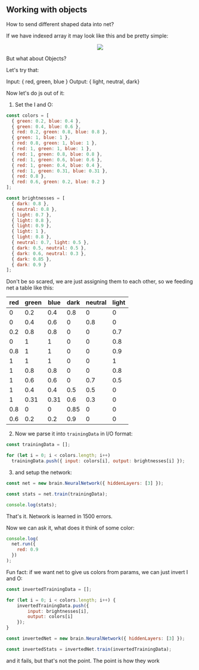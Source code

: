 ## Working with objects

How to send different shaped data into net?

If we have indexed array it may look like this and be pretty simple:

<p align="center">
<img src="/demo/1.png">
</p>

But what about Objects?

Let's try that:

Input: { red, green, blue }
Output: { light, neutral, dark}

Now let's do js out of it:

1. Set the I and O:

```js
const colors = [
  { green: 0.2, blue: 0.4 },
  { green: 0.4, blue: 0.6 },
  { red: 0.2, green: 0.8, blue: 0.8 },
  { green: 1, blue: 1 },
  { red: 0.8, green: 1, blue: 1 },
  { red: 1, green: 1, blue: 1 },
  { red: 1, green: 0.8, blue: 0.8 },
  { red: 1, green: 0.6, blue: 0.6 },
  { red: 1, green: 0.4, blue: 0.4 },
  { red: 1, green: 0.31, blue: 0.31 },
  { red: 0.8 },
  { red: 0.6, green: 0.2, blue: 0.2 }
];

const brightnesses = [
  { dark: 0.8 },
  { neutral: 0.8 },
  { light: 0.7 },
  { light: 0.8 },
  { light: 0.9 },
  { light: 1 },
  { light: 0.8 },
  { neutral: 0.7, light: 0.5 },
  { dark: 0.5, neutral: 0.5 },
  { dark: 0.6, neutral: 0.3 },
  { dark: 0.85 },
  { dark: 0.9 }
];
```

Don't be so scared, we are just assigning them to each other, so we feeding net a table like this:

| red | green | blue | dark | neutral | light |
| --- | ----- | ---- | ---- | ------- | ----- |
| 0   | 0.2   | 0.4  | 0.8  | 0       | 0     |
| 0   | 0.4   | 0.6  | 0    | 0.8     | 0     |
| 0.2 | 0.8   | 0.8  | 0    | 0       | 0.7   |
| 0   | 1     | 1    | 0    | 0       | 0.8   |
| 0.8 | 1     | 1    | 0    | 0       | 0.9   |
| 1   | 1     | 1    | 0    | 0       | 1     |
| 1   | 0.8   | 0.8  | 0    | 0       | 0.8   |
| 1   | 0.6   | 0.6  | 0    | 0.7     | 0.5   |
| 1   | 0.4   | 0.4  | 0.5  | 0.5     | 0     |
| 1   | 0.31  | 0.31 | 0.6  | 0.3     | 0     |
| 0.8 | 0     | 0    | 0.85 | 0       | 0     |
| 0.6 | 0.2   | 0.2  | 0.9  | 0       | 0     |

2. Now we parse it into `trainingData` in I/O format:

```js
const trainingData = [];

for (let i = 0; i < colors.length; i++)
  trainingData.push({ input: colors[i], output: brightnesses[i] });
```

3. and setup the network:

```js
const net = new brain.NeuralNetwork({ hiddenLayers: [3] });

const stats = net.train(trainingData);

console.log(stats);
```

That's it. Network is learned in 1500 errors.

Now we can ask it, what does it think of some color:

```js
console.log(
  net.run({
    red: 0.9
  })
);
```


Fun fact: if we want net to give us colors from params, we can just invert I and O:

```js
const invertedTrainingData = [];

for (let i = 0; i < colors.length; i++) {
    invertedTrainingData.push({
        input: brightnesses[i],
        output: colors[i]
    });
}

const invertedNet = new brain.NeuralNetwork({ hiddenLayers: [3] });

const invertedStats = invertedNet.train(invertedTrainingData);
```

and it fails, but that's not the point. The point is how they work